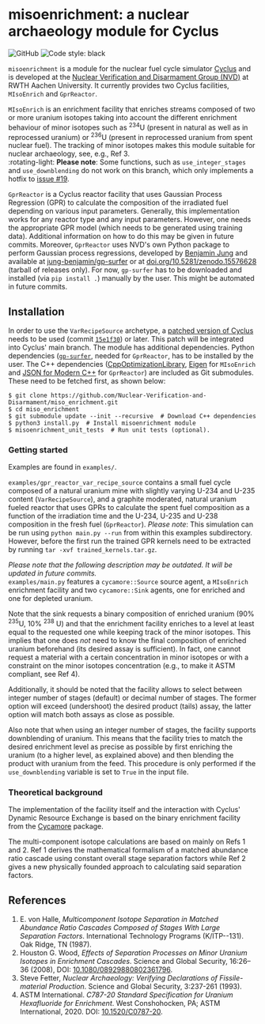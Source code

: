 # misoenrichment: a nuclear archaeology module for Cyclus
![GitHub](https://img.shields.io/github/license/maxschalz/miso_enrichment)
![Code style: black](https://img.shields.io/badge/code%20style-black-000000.svg)

`misoenrichment` is a module for the nuclear fuel cycle simulator
[Cyclus](http://fuelcycle.org) and is developed at the
[Nuclear Verification and Disarmament Group (NVD)](https://www.nvd.rwth-aachen.de/)
at RWTH Aachen University.
It currently provides two Cyclus facilities, `MIsoEnrich` and `GprReactor`.

`MIsoEnrich` is an enrichment facility that enriches
streams composed of two or more uranium isotopes taking into account the
different enrichment behaviour of minor isotopes such as <sup>234</sup>U (present in
natural as well as in reprocessed uranium) or <sup>236</sup>U (present in
reprocessed uranium from spent nuclear fuel). The tracking of minor
isotopes makes this module suitable for nuclear archaeology, see, e.g., Ref 3.  
:rotating-light: __Please note__: Some functions, such as `use_integer_stages`
and `use_downblending` do not work on this branch, which only implements a
hotfix to [issue #19](https://github.com/Nuclear-Verification-and-Disarmament/miso_enrichment/issues/19).

`GprReactor` is a Cyclus reactor facility that uses Gaussian Process
Regression (GPR) to calculate the composition of the irradiated fuel depending
on various input parameters. Generally, this implementation works for any
reactor type and any input parameters. However, one needs the appropriate
GPR model (which needs to be generated using training data).
Additional information on how to do this may be given in future commits.
Moreover, `GprReactor` uses NVD's own Python package to perform Gaussian
process regressions, developed by [Benjamin
Jung](https://github.com/jung-benjamin) and available at
[jung-benjamin/gp-surfer](https://github.com/jung-benjamin/gp-surfer) or
at [doi.org/10.5281/zenodo.15576628](https://doi.org/10.5281/zenodo.15576628)
(tarball of releases only).
For now, `gp-surfer` has to be downloaded and installed (via `pip install .`)
manually by the user.
This might be automated in future commits.


## Installation
In order to use the `VarRecipeSource` archetype, a [patched version of
Cyclus](https://github.com/maxschalz/cyclus/tree/add-datatype) needs to be
used (commit [`15e1f30`](https://github.com/maxschalz/cyclus/commit/15e1f303be4335a6545e8a7d1752d6195a4e72ff)) or later.
This patch will be integrated into Cyclus' main branch.
The module has additional dependencies.
Python dependencies ([`gp-surfer`](https://github.com/jung-benjamin/gp-surfer),
needed for `GprReactor`, has to be installed by the user.
The C++ dependencies
([CppOptimizationLibrary](https://github.com/PatWie/CppNumericalSolvers/tree/master),
[Eigen](https://eigen.tuxfamily.org`) for `MIsoEnrich` and
[JSON for Modern C++](https://github.com/nlohmann/json) for `GprReactor`) are
included as Git submodules.
These need to be fetched first, as shown below:
```
$ git clone https://github.com/Nuclear-Verification-and-Disarmament/miso_enrichment.git
$ cd miso_enrichment
$ git submodule update --init --recursive  # Download C++ dependencies
$ python3 install.py  # Install misoenrichment module
$ misoenrichment_unit_tests  # Run unit tests (optional).
```

### Getting started
Examples are found in `examples/`.

`examples/gpr_reactor_var_recipe_source` contains a small fuel cycle composed
of a natural uranium mine with slightly varying U-234 and U-235 content
(`VarRecipeSource`), and a graphite moderated, natural uranium fueled reactor
that uses GPRs to calculate the spent fuel composition as a function of the
irradiation time and the U-234, U-235 and U-238 composition in the fresh fuel
(`GprReactor`).
_Please note_: This simulation can be run using `python main.py --run` from
within this examples subdirectory.
However, before the first run the trained GPR kernels need to be extracted
by running `tar -xvf trained_kernels.tar.gz`.

_Please note that the following description may be outdated. It will be updated
in future commits._  
`examples/main.py` features a
`cycamore::Source` source agent, a `MIsoEnrich` enrichment facility and two
`cycamore::Sink` agents, one for enriched and one for depleted uranium.

Note that the sink requests a binary composition of enriched uranium (90%
<sup>235</sup>U, 10% <sup>238</sup> U) and that the enrichment facility
enriches to a level at least equal to the requested one while keeping track
 of the minor isotopes. This implies that one does _not_ need to know the
final composition of enriched uranium beforehand (its desired assay is
sufficient). In fact, one cannot request a material with a certain
concentration in minor isotopes or with a constraint on the minor isotopes
concentration (e.g., to make it ASTM compliant, see Ref 4).

Additionally, it should be noted that the facility allows to select between
integer number of stages (default) or decimal number of stages.
The former option will exceed (undershoot) the desired product (tails) assay,
the latter option will match both assays as close as possible.

Also note that when using an integer number of stages, the facility supports
downblending of uranium.
This means that the facility tries to match the desired enrichment
level as precise as possible by first enriching the uranium (to a higher
level, as explained above) and then blending the product with uranium from
the feed. This procedure is only performed if the `use_downblending`
variable is set to `True` in the input file.

### Theoretical background
The implementation of the facility itself and the interaction with Cyclus'
Dynamic Resource Exchange is based on the binary enrichment facility from
the [Cycamore](https://github.com/cyclus/cycamore) package.

The multi-component isotope calculations are based on mainly on Refs 1 and 2.
Ref 1 derives the mathematical formalism of a matched abundance ratio cascade
using constant overall stage separation factors while Ref 2 gives a new
physically founded approach to calculating said separation factors.

## References

1. E. von Halle, _Multicomponent Isotope Separation in Matched Abundance
  Ratio Cascades Composed of Stages With Large Separation Factors_.
  International Technology Programs (K/ITP--131). Oak Ridge, TN (1987).
2. Houston G. Wood, _Effects of Separation Processes on Minor Uranium
  Isotopes in Enrichment Cascades_. Science and Global Security, 16:26–36
  (2008), DOI: [10.1080/08929880802361796](https://doi.org/10.1080/08929880802361796).
3. Steve Fetter, _Nuclear Archaeology: Verifying Declarations of
  Fissile-material Production_. Science and Global Security, 3:237-261
  (1993).
4. ASTM International. _C787-20 Standard Specification for Uranium
  Hexafluoride for Enrichment_. West Conshohocken, PA; ASTM International, 2020.
  DOI: [10.1520/C0787-20](https://doi.org/10.1520/C0787-20).
